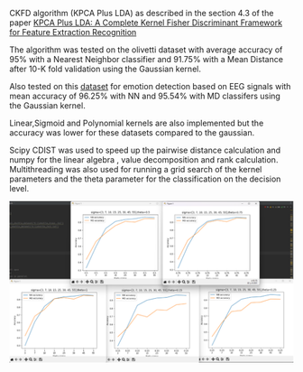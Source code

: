 CKFD algorithm (KPCA Plus LDA) as described in the section 4.3 of the paper [KPCA Plus LDA: A Complete Kernel Fisher Discriminant Framework for Feature Extraction Recognition](http://www.cistib.org/gestpub/attachments/KPCA%20plus%20LDA%20a%20complete%20kernel%20fisher%20discriminant%20framework%20for%20feature%20extraction%20and%20recognition.pdf-a6f50f7697cd4b9dbbcc53af940b25eb.pdf)


The algorithm was tested on the olivetti dataset with average accuracy of 95% with a Nearest Neighbor classifier and 91.75% with a Mean Distance after 10-K fold validation using the Gaussian kernel.


Also tested on this [dataset](https://www.kaggle.com/datasets/birdy654/eeg-brainwave-dataset-feeling-emotions) for emotion detection based on EEG signals with mean accuracy of 96.25% with NN and 95.54% with MD classifers using the Gaussian kernel.


Linear,Sigmoid and Polynomial kernels are also implemented but the accuracy was lower for these datasets compared to the gaussian.


Scipy CDIST was used to speed up the pairwise distance calculation and numpy for the linear algebra , value decomposition and rank calculation. Multithreading was also used for running a grid search of the kernel parameters and the theta parameter for the classification on the decision level.

![Image1](Images/Image1.png)
